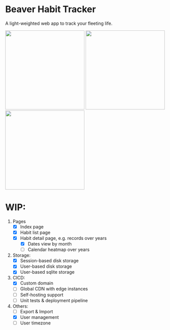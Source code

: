 # Beaver Habit Tracker

A light-weighted web app to track your fleeting life.

<img src='https://github.com/daya0576/beaverhabits/assets/6239652/0418fa41-8985-46ef-b623-333b62b2f92e' width='250'>
<img src='https://github.com/daya0576/beaverhabits/assets/6239652/c0ce98cf-5a44-4bbc-8cd3-c7afb20af671' width='250'>
<img src='https://github.com/daya0576/beaverhabits/assets/6239652/516c19ca-9f55-4c21-9e6d-c8f0361a5eb2' width='250'>


# WIP:

1. Pages
   - [x] Index page
   - [x] Habit list page
   - [x] Habit detail page, e.g. records over years
     - [x] Dates view by month
     - [ ] Calendar heatmap over years
2. Storage:
   - [x] Session-based disk storage
   - [x] User-based disk storage
   - [x] User-based sqlite storage
3. CICD:
   - [x] Custom domain
   - [ ] Global CDN with edge instances
   - [ ] Self-hosting support
   - [ ] Unit tests & deployment pipeline
4. Others:
   - [ ] Export & Import
   - [x] User management
   - [ ] User timezone
